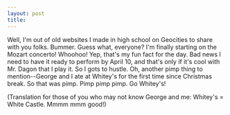 ```yaml
---
layout: post
title: 
---
```


Well, I'm out of old websites I made in high school on Geocities to share with you folks. Bummer. Guess what, everyone? I'm finally starting on the Mozart concerto! Whoohoo! Yep, that's my fun fact for the day. Bad news I need to have it ready to perform by April 10, and that's only if it's cool with Mr. Dagon that I play it. So I gots to hustle. Oh, another pimp thing to mention--George and I ate at Whitey's for the first time since Christmas break. So that was pimp. Pimp pimp pimp. Go Whitey's!

<p>
(Translation for those of you who may not know George and me: Whitey's = White Castle. Mmmm mmm good!)
